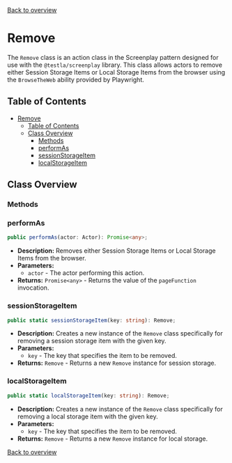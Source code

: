 [Back to overview]()

# Remove

The `Remove` class is an action class in the Screenplay pattern designed for use with the `@testla/screenplay` library. This class allows actors to remove either Session Storage Items or Local Storage Items from the browser using the `BrowseTheWeb` ability provided by Playwright.

## Table of Contents

- [Remove](#remove)
  - [Table of Contents](#table-of-contents)
  - [Class Overview](#class-overview)
    - [Methods](#methods)
    - [performAs](#performas)
    - [sessionStorageItem](#sessionstorageitem)
    - [localStorageItem](#localstorageitem)

## Class Overview

### Methods

### performAs

```typescript
public performAs(actor: Actor): Promise<any>;
```

- **Description:** Removes either Session Storage Items or Local Storage Items from the browser.
- **Parameters:**
  - `actor` - The actor performing this action.
- **Returns:** `Promise<any>` - Returns the value of the `pageFunction` invocation.

### sessionStorageItem

```typescript
public static sessionStorageItem(key: string): Remove;
```

- **Description:** Creates a new instance of the `Remove` class specifically for removing a session storage item with the given key.
- **Parameters:**
  - `key` - The key that specifies the item to be removed.
- **Returns:** `Remove` - Returns a new `Remove` instance for session storage.

### localStorageItem

```typescript
public static localStorageItem(key: string): Remove;
```

- **Description:** Creates a new instance of the `Remove` class specifically for removing a local storage item with the given key.
- **Parameters:**
  - `key` - The key that specifies the item to be removed.
- **Returns:** `Remove` - Returns a new `Remove` instance for local storage.

[Back to overview]()